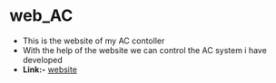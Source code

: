 # web_AC
* This is the website of my AC contoller
* With the help of the website we can control the AC system i have developed
*   **Link:-** [website](https://gowrisankar10354.github.io/web_AC/)

